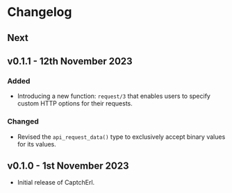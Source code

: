 # Changelog

## Next

## v0.1.1 - 12th November 2023

### Added

- Introducing a new function: `request/3` that enables users to specify custom HTTP options for their requests.

### Changed

- Revised the `api_request_data()` type to exclusively accept binary values for its values.

## v0.1.0 - 1st November 2023

- Initial release of CaptchErl.
